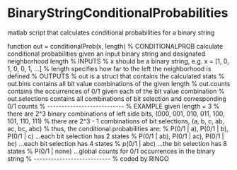 # BinaryStringConditionalProbabilities
matlab script that calculates conditional probabilities for a binary string

function out = conditionalProb(x, length)
% CONDITIONALPROB  calculate conditional probabilities given an input binary string and designated neighborhood length
%	INPUTS
%	x should be a binary string, e.g. x = [1, 0, 1, 0, 0, 1, ...]
%	length specifies how far to the left the neighborhood is defined
%	OUTPUTS
%	out is a struct that contains the calculated stats
%   out.bins contains all bit value combinations of the given length
%   out.counts contains the occurrences of 0/1 given each of the bit value combination
%   out.selections contains all combinations of bit selection and corresponding 0/1 counts
%   ---------------------------
%		EXAMPLE given length = 3
%			there are 2^3 binary combinations of left side bits, (000, 001, 010, 011, 100, 101, 110, 111)
%			there are 2^3 - 1 combinations of bit selections, (a, b, c, ab, ac, bc, abc)
%			thus, the conditional probabilities are:
%				P(0/1 | a), P(0/1 | b), P(0/1 | c) ...each bit selection has 2 states
%				P(0/1 | ab), P(0/1 | ac), P(0/1 | bc) ...each bit selection has 4 states
%				p(0/1 | abc) ...the bit selection has 8 states
%				P(0/1 | none) ...global counts for 0/1 occurrences in the binary string
%   ---------------------------
%	coded by RINGO

